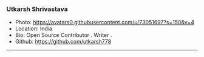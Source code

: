 ### Utkarsh Shrivastava
- Photo: https://avatars0.githubusercontent.com/u/73051697?s=150&v=4
- Location: India
- Bio: Open Source Contributor . Writer .
- Github: https://github.com/utkarsh778
***
